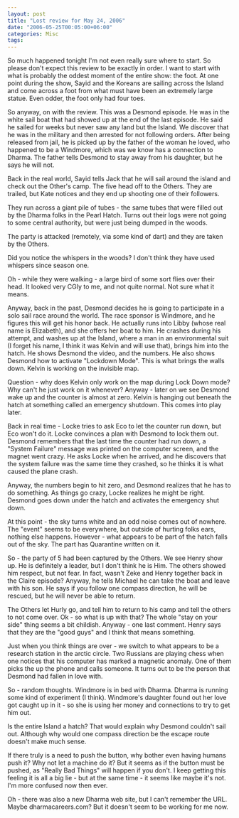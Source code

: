 ```yaml
---
layout: post
title: "Lost review for May 24, 2006"
date: "2006-05-25T00:05:00+06:00"
categories: Misc 
tags: 
---
```


So much happened tonight I'm not even really sure where to start. So please don't expect this review to be exactly in order. I want to start with what is probably the oddest moment of the entire show: the foot. At one point during the show, Sayid and the Koreans are sailing across the Island and come across a foot from what must have been an extremely large statue. Even odder, the foot only had four toes.
<!--more-->
So anyway, on with the review. This was a Desmond episode. He was in the white sail boat that had showed up at the end of the last episode. He said he sailed for weeks but never saw any land but the Island. We discover that he was in the military and then arrested for not following orders. After being released from jail, he is picked up by the father of the woman he loved, who happened to be a Windmore, which was we know has a connection to Dharma. The father tells Desmond to stay away from his daughter, but he says he will not. 

Back in the real world, Sayid tells Jack that he will sail around the island and check out the Other's camp. The five head off to the Others. They are trailed, but Kate notices and they end up shooting one of their followers.

They run across a giant pile of tubes - the same tubes that were filled out by the Dharma folks in the Pearl Hatch. Turns out their logs were not going to some central authority, but were just being dumped in the woods. 

The party is attacked (remotely, via some kind of dart) and they are taken by the Others.

Did you notice the whispers in the woods? I don't think they have used whispers since season one.


Oh - while they were walking - a large bird of some sort flies over their head. It looked very CGIy to me, and not quite normal. Not sure what it means.

Anyway, back in the past, Desmond decides he is going to participate in a solo sail race around the world. The race sponsor is Windmore, and he figures this will get his honor back. He actually runs into Libby (whose real name is Elizabeth), and she offers her boat to him. He crashes during his attempt, and washes up at the Island, where a man in an environmental suit (I forget his name, I think it was Kelvin and will use that), brings him into the hatch. He shows Desmond the video, and the numbers. He also shows Desmond how to activate "Lockdown Mode". This is what brings the walls down. Kelvin is working on the invisible map.

Question - why does Kelvin only work on the map during Lock Down mode? Why can't he just work on it whenever? Anyway - later on we see Desmond wake up and the counter is almost at zero. Kelvin is hanging out beneath the hatch at something called an emergency shutdown. This comes into play later.

Back in real time - Locke tries to ask Eco to let the counter run down, but Eco won't do it. Locke convinces a plan with Desmond to lock them out. Desmond remembers that the last time the counter had run down, a "System Failure" message was printed on the computer screen, and the magnet went crazy. He asks Locke when he arrived, and he discovers that the system failure was the same time they crashed, so he thinks it is what caused the plane crash.

Anyway, the numbers begin to hit zero, and Desmond realizes that he has to do something. As things go crazy, Locke realizes he might be right. Desmond goes down under the hatch and activates the emergency shut down.

At this point - the sky turns white and an odd noise comes out of nowhere. The "event" seems to be everywhere, but outside of hurting folks ears, nothing else happens. However - what appears to be part of the hatch falls out of the sky.  The part has Quarantine written on it.

So - the party of 5 had been captured by the Others. We see Henry show up. He is definitely a leader, but I don't think he is Him. The others showed him respect, but not fear. In fact, wasn't Zeke and Henry together back in the Claire episode? Anyway, he tells Michael he can take the boat and leave with his son. He says if you follow one compass direction, he will be rescued, but he will never be able to return.

The Others let Hurly go, and tell him to return to his camp and tell the others to not come over. Ok - so what is up with that? The whole "stay on your side" thing seems a bit childish. Anyway - one last comment. Henry says that they are the "good guys" and I think that means something.

Just when you think things are over - we switch to what appears to be a research station in the arctic circle. Two Russians are playing chess when one notices that his computer has marked a magnetic anomaly. One of them picks the up the phone and calls someone. It turns out to be the person that Desmond had fallen in love with.

So - random thoughts. Windmore is in bed with Dharma. Dharma is running some kind of experiment (I think). Windmore's daughter found out her love got caught up in it - so she is using her money and connections to try to get him out. 

Is the entire Island a hatch? That would explain why Desmond couldn't sail out. Although why would one compass direction be the escape route doesn't make much sense. 

If there truly is a need to push the button, why bother even having humans push it? Why not let a machine do it? But it seems as if the button must be pushed, as "Really Bad Things" will happen if you don't. I keep getting this feeling it is all a big lie - but at the same time - it seems like maybe it's not. I'm more confused now then ever.

Oh - there was also a new Dharma web site, but I can't remember the URL. Maybe dharmacareers.com? But it doesn't seem to be working for me now.